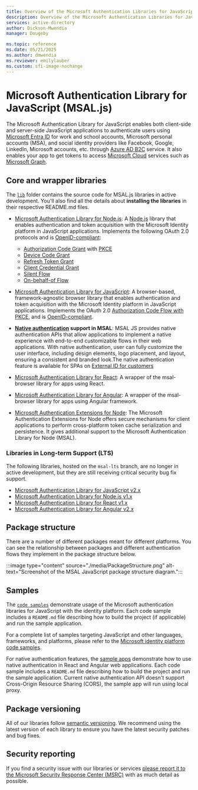 ```yaml
---
title: Overview of the Microsoft Authentication Libraries for JavaScript
description: Overview of the Microsoft Authentication Libraries for JavaScript
services: active-directory
author: Dickson-Mwendia
manager: Dougeby

ms.topic: reference
ms.date: 05/21/2025
ms.author: dmwendia
ms.reviewer: emilylauber
ms.custom: sfi-image-nochange
---
```


# Microsoft Authentication Library for JavaScript (MSAL.js)

The Microsoft Authentication Library for JavaScript enables both client-side and server-side JavaScript applications to authenticate users using [Microsoft Entra ID](/entra/identity-platform/v2-overview) for work and school accounts, Microsoft personal accounts (MSA), and social identity providers like Facebook, Google, LinkedIn, Microsoft accounts, etc. through [Azure AD B2C](/../../azure/active-directory-b2c/active-directory-b2c-overview#identity-providers) service. It also enables your app to get tokens to access [Microsoft Cloud](https://www.microsoft.com/enterprise) services such as [Microsoft Graph](https://graph.microsoft.io).

## Core and wrapper libraries

The [`lib`](https://github.com/AzureAD/microsoft-authentication-library-for-js/tree/dev/lib) folder contains the source code for MSAL.js libraries in active development. You'll also find all the details about **installing the libraries** in their respective README.md files.

-   [Microsoft Authentication Library for Node.js](https://github.com/AzureAD/microsoft-authentication-library-for-js/tree/dev/lib/msal-node/): A [Node.js](https://nodejs.org/en/) library that enables authentication and token acquisition with the Microsoft Identity platform in JavaScript applications. Implements the following OAuth 2.0 protocols and is [OpenID-compliant](/entra/identity-platform/v2-protocols-oidc):

    -   [Authorization Code Grant](https://oauth.net/2/grant-types/authorization-code/) with [PKCE](https://oauth.net/2/pkce/)
    -   [Device Code Grant](https://oauth.net/2/grant-types/device-code/)
    -   [Refresh Token Grant](https://oauth.net/2/grant-types/refresh-token/)
    -   [Client Credential Grant](https://oauth.net/2/grant-types/client-credentials/)
    -   [Silent Flow](/entra/identity-platform/msal-acquire-cache-tokens#acquiring-tokens-silently-from-the-cache)
    -   [On-behalf-of Flow](/entra/identity-platform/v2-oauth2-on-behalf-of-flow)

-   [Microsoft Authentication Library for JavaScript](https://github.com/AzureAD/microsoft-authentication-library-for-js/tree/dev/lib/msal-browser/): A browser-based, framework-agnostic browser library that enables authentication and token acquisition with the Microsoft Identity platform in JavaScript applications. Implements the OAuth 2.0 [Authorization Code Flow with PKCE](/entra/identity-platform/v2-oauth2-auth-code-flow), and is [OpenID-compliant](/entra/identity-platform/v2-protocols-oidc).

-   **[Native authentication](/entra/identity-platform/concept-native-authentication) support in MSAL**: MSAL JS provides native authentication APIs that allow applications to implement a native experience with end-to-end customizable flows in their web applications. With native authentication, user can fully customize the user interface, including design elements, logo placement, and layout, ensuring a consistent and branded look.The native authentication feature is available for SPAs on [External ID for customers](/entra/identity-platform/concept-native-authentication)

-   [Microsoft Authentication Library for React](https://github.com/AzureAD/microsoft-authentication-library-for-js/tree/dev/lib/msal-react/): A wrapper of the msal-browser library for apps using React.

-   [Microsoft Authentication Library for Angular](https://github.com/AzureAD/microsoft-authentication-library-for-js/tree/dev/lib/msal-angular/): A wrapper of the msal-browser library for apps using Angular framework.

-   [Microsoft Authentication Extensions for Node](https://github.com/AzureAD/microsoft-authentication-library-for-js/tree/dev/extensions/msal-node-extensions/): The Microsoft Authentication Extensions for Node offers secure mechanisms for client applications to perform cross-platform token cache serialization and persistence. It gives additional support to the Microsoft Authentication Library for Node (MSAL).

### Libraries in Long-term Support (LTS)

The following libraries, hosted on the `msal-lts` branch, are no longer in active development, but they are still receiving critical security bug fix support.

-   [Microsoft Authentication Library for JavaScript v2.x](https://github.com/AzureAD/microsoft-authentication-library-for-js/tree/msal-lts/lib/msal-browser)
-   [Microsoft Authentication Library for Node.js v1.x](https://github.com/AzureAD/microsoft-authentication-library-for-js/tree/msal-lts/lib/msal-node)
-   [Microsoft Authentication Library for React v1.x](https://github.com/AzureAD/microsoft-authentication-library-for-js/tree/msal-lts/lib/msal-react)
-   [Microsoft Authentication Library for Angular v2.x](https://github.com/AzureAD/microsoft-authentication-library-for-js/tree/msal-lts/lib/msal-angular)

## Package structure

There are a number of different packages meant for different platforms. You can see the relationship between packages and different authentication flows they implement in the package structure below.

:::image type="content" source="./media/PackageStructure.png" alt-text="Screenshot of the MSAL JavaScript package structure diagram.":::

## Samples

The [`code samples`](https://github.com/AzureAD/microsoft-authentication-library-for-js/tree/dev/samples) demonstrate usage of the Microsoft authentication libraries for JavaScript with the identity platform. Each code sample includes a `README.md` file describing how to build the project (if applicable) and run the sample application. 

For a complete list of samples targeting JavaScript and other languages, frameworks, and platforms, please refer to the [Microsoft identity platform code samples](/entra/identity-platform/sample-v2-code).

For native authentication features, the [sample apps](https://github.com/Azure-Samples/ms-identity-ciam-native-javascript-samples/tree/main/typescript/native-auth) demonstrate how to use native authentication in React and Angular web applications. Each code sample includes a `README.md` file describing how to build the project and run the sample application. Current native authentication API doesn't support Cross-Origin Resource Sharing (CORS), the sample app will run using local proxy.

## Package versioning

All of our libraries follow [semantic versioning](https://semver.org). We recommend using the latest version of each library to ensure you have the latest security patches and bug fixes.

## Security reporting

If you find a security issue with our libraries or services [please report it to the Microsoft Security Response Center (MSRC)](https://aka.ms/report-security-issue) with as much detail as possible.